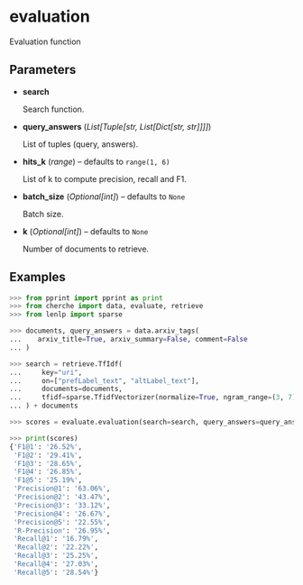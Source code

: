 # evaluation

Evaluation function



## Parameters

- **search**

    Search function.

- **query_answers** (*List[Tuple[str, List[Dict[str, str]]]]*)

    List of tuples (query, answers).

- **hits_k** (*range*) – defaults to `range(1, 6)`

    List of k to compute precision, recall and F1.

- **batch_size** (*Optional[int]*) – defaults to `None`

    Batch size.

- **k** (*Optional[int]*) – defaults to `None`

    Number of documents to retrieve.



## Examples

```python
>>> from pprint import pprint as print
>>> from cherche import data, evaluate, retrieve
>>> from lenlp import sparse

>>> documents, query_answers = data.arxiv_tags(
...    arxiv_title=True, arxiv_summary=False, comment=False
... )

>>> search = retrieve.TfIdf(
...     key="uri",
...     on=["prefLabel_text", "altLabel_text"],
...     documents=documents,
...     tfidf=sparse.TfidfVectorizer(normalize=True, ngram_range=(3, 7), analyzer="char"),
... ) + documents

>>> scores = evaluate.evaluation(search=search, query_answers=query_answers, k=10)

>>> print(scores)
{'F1@1': '26.52%',
 'F1@2': '29.41%',
 'F1@3': '28.65%',
 'F1@4': '26.85%',
 'F1@5': '25.19%',
 'Precision@1': '63.06%',
 'Precision@2': '43.47%',
 'Precision@3': '33.12%',
 'Precision@4': '26.67%',
 'Precision@5': '22.55%',
 'R-Precision': '26.95%',
 'Recall@1': '16.79%',
 'Recall@2': '22.22%',
 'Recall@3': '25.25%',
 'Recall@4': '27.03%',
 'Recall@5': '28.54%'}
```


